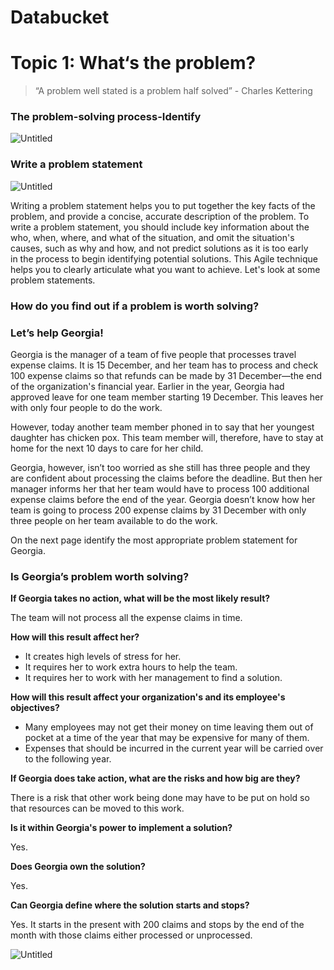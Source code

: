 # Databucket
# Topic 1: What‘s the problem?

> “A problem well stated is a problem half solved” - Charles Kettering
> 

### **The problem-solving process-Identify**

![Untitled](Topic%201%20What%E2%80%98s%20the%20problem%20e80efbbdf1e04a8cbf7cdfd15e8aa583/Untitled.png)

### **Write a problem statement**

![Untitled](Topic%201%20What%E2%80%98s%20the%20problem%20e80efbbdf1e04a8cbf7cdfd15e8aa583/Untitled%201.png)

Writing a problem statement helps you to put together the key facts of the problem, and provide a concise, accurate description of the problem. To write a problem statement, you should include key information about the who, when, where, and what of the situation, and omit the situation's causes, such as why and how, and not predict solutions as it is too early in the process to begin identifying potential solutions. This Agile technique helps you to clearly articulate what you want to achieve. Let's look at some problem statements.

### **How do you find out if a problem is worth solving?**

### **Let’s help Georgia!**

Georgia is the manager of a team of five people that processes travel expense claims. It is 15 December, and her team has to process and check 100 expense claims so that refunds can be made by 31 December—the end of the organization's financial year. Earlier in the year, Georgia had approved leave for one team member starting 19 December. This leaves her with only four people to do the work.

However, today another team member phoned in to say that her youngest daughter has chicken pox. This team member will, therefore, have to stay at home for the next 10 days to care for her child.

Georgia, however, isn’t too worried as she still has three people and they are confident about processing the claims before the deadline. But then her manager informs her that her team would have to process 100 additional expense claims before the end of the year. Georgia doesn’t know how her team is going to process 200 expense claims by 31 December with only three people on her team available to do the work.

On the next page identify the most appropriate problem statement for Georgia.

### **Is Georgia’s problem worth solving?**

**If Georgia takes no action, what will be the most likely result?**

The team will not process all the expense claims in time.

**How will this result affect her?**

- It creates high levels of stress for her.
- It requires her to work extra hours to help the team.
- It requires her to work with her management to find a solution.

**How will this result affect your organization's and its employee's objectives?**

- Many employees may not get their money on time leaving them out of pocket at a time of the year that may be expensive for many of them.
- Expenses that should be incurred in the current year will be carried over to the following year.

**If Georgia does take action, what are the risks and how big are they?**

There is a risk that other work being done may have to be put on hold so that resources can be moved to this work.

**Is it within Georgia's power to implement a solution?**

Yes.

**Does Georgia own the solution?**

Yes.

**Can Georgia define where the solution starts and stops?**

Yes. It starts in the present with 200 claims and stops by the end of the month with those claims either processed or unprocessed.

![Untitled](Topic%201%20What%E2%80%98s%20the%20problem%20e80efbbdf1e04a8cbf7cdfd15e8aa583/Untitled%202.png)